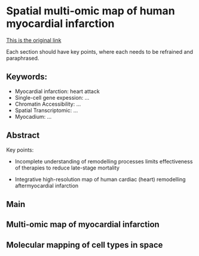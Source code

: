 # Spatial multi-omic map of human myocardial infarction

[This is the original link](https://www.nature.com/articles/s41586-022-05060-x)

Each section should have key points, where each needs to be refrained and paraphrased.

## Keywords:

- Myocardial infarction: heart attack
- Single-cell gene expession: ...
- Chromatin Accessibility: ...
- Spatial Transcriptomic: ...
- Myocadium: ...


## Abstract
Key points:
- Incomplete understanding of remodelling processes limits effectiveness of therapies to reduce late-stage mortality
 
- Integrative high-resolution map of human cardiac (heart) remodelling aftermyocardial infarction 



## Main



## Multi-omic map of myocardial infarction



## Molecular mapping of cell types in space

